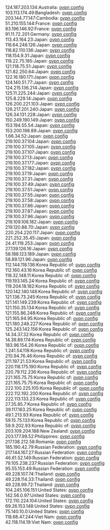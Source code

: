 124.187.203.134:Australia: [ovpn config](vpn/124_187_203_134.ovpn)  
103.113.174.49:Bangladesh: [ovpn config](vpn/103_113_174_49.ovpn)  
203.144.77.147:Cambodia: [ovpn config](vpn/203_144_77_147.ovpn)  
51.210.155.144:France: [ovpn config](vpn/51_210_155_144.ovpn)  
83.196.146.92:France: [ovpn config](vpn/83_196_146_92.ovpn)  
91.11.72.201:Germany: [ovpn config](vpn/91_11_72_201.ovpn)  
113.43.164.23:Japan: [ovpn config](vpn/113_43_164_23.ovpn)  
116.64.248.126:Japan: [ovpn config](vpn/116_64_248_126.ovpn)  
116.82.110.136:Japan: [ovpn config](vpn/116_82_110_136.ovpn)  
118.154.9.31:Japan: [ovpn config](vpn/118_154_9_31.ovpn)  
118.22.75.185:Japan: [ovpn config](vpn/118_22_75_185.ovpn)  
121.118.75.51:Japan: [ovpn config](vpn/121_118_75_51.ovpn)  
121.82.250.64:Japan: [ovpn config](vpn/121_82_250_64.ovpn)  
122.16.180.171:Japan: [ovpn config](vpn/122_16_180_171.ovpn)  
124.140.51.77:Japan: [ovpn config](vpn/124_140_51_77.ovpn)  
124.215.136.214:Japan: [ovpn config](vpn/124_215_136_214.ovpn)  
125.11.225.244:Japan: [ovpn config](vpn/125_11_225_244.ovpn)  
125.8.229.14:Japan: [ovpn config](vpn/125_8_229_14.ovpn)  
126.200.221.103:Japan: [ovpn config](vpn/126_200_221_103.ovpn)  
126.217.201.240:Japan: [ovpn config](vpn/126_217_201_240.ovpn)  
126.34.131.228:Japan: [ovpn config](vpn/126_34_131_228.ovpn)  
150.249.190.149:Japan: [ovpn config](vpn/150_249_190_149.ovpn)  
153.194.55.54:Japan: [ovpn config](vpn/153_194_55_54.ovpn)  
153.200.198.89:Japan: [ovpn config](vpn/153_200_198_89.ovpn)  
1.66.34.52:Japan: [ovpn config](vpn/1_66_34_52.ovpn)  
219.100.37.104:Japan: [ovpn config](vpn/219_100_37_104.ovpn)  
219.100.37.105:Japan: [ovpn config](vpn/219_100_37_105.ovpn)  
219.100.37.107:Japan: [ovpn config](vpn/219_100_37_107.ovpn)  
219.100.37.13:Japan: [ovpn config](vpn/219_100_37_13.ovpn)  
219.100.37.177:Japan: [ovpn config](vpn/219_100_37_177.ovpn)  
219.100.37.182:Japan: [ovpn config](vpn/219_100_37_182.ovpn)  
219.100.37.19:Japan: [ovpn config](vpn/219_100_37_19.ovpn)  
219.100.37.31:Japan: [ovpn config](vpn/219_100_37_31.ovpn)  
219.100.37.49:Japan: [ovpn config](vpn/219_100_37_49.ovpn)  
219.100.37.51:Japan: [ovpn config](vpn/219_100_37_51.ovpn)  
219.100.37.55:Japan: [ovpn config](vpn/219_100_37_55.ovpn)  
219.100.37.58:Japan: [ovpn config](vpn/219_100_37_58.ovpn)  
219.100.37.86:Japan: [ovpn config](vpn/219_100_37_86.ovpn)  
219.100.37.87:Japan: [ovpn config](vpn/219_100_37_87.ovpn)  
219.100.37.96:Japan: [ovpn config](vpn/219_100_37_96.ovpn)  
219.109.108.182:Japan: [ovpn config](vpn/219_109_108_182.ovpn)  
219.120.88.70:Japan: [ovpn config](vpn/219_120_88_70.ovpn)  
220.254.220.117:Japan: [ovpn config](vpn/220_254_220_117.ovpn)  
221.252.35.45:Japan: [ovpn config](vpn/221_252_35_45.ovpn)  
24.41.119.253:Japan: [ovpn config](vpn/24_41_119_253.ovpn)  
27.139.126.16:Japan: [ovpn config](vpn/27_139_126_16.ovpn)  
58.188.123.189:Japan: [ovpn config](vpn/58_188_123_189.ovpn)  
58.89.121.96:Japan: [ovpn config](vpn/58_89_121_96.ovpn)  
112.144.118.136:Korea Republic of: [ovpn config](vpn/112_144_118_136.ovpn)  
112.160.43.16:Korea Republic of: [ovpn config](vpn/112_160_43_16.ovpn)  
118.32.148.11:Korea Republic of: [ovpn config](vpn/118_32_148_11.ovpn)  
119.193.145.24:Korea Republic of: [ovpn config](vpn/119_193_145_24.ovpn)  
119.204.18.182:Korea Republic of: [ovpn config](vpn/119_204_18_182.ovpn)  
120.142.140.148:Korea Republic of: [ovpn config](vpn/120_142_140_148.ovpn)  
121.136.73.245:Korea Republic of: [ovpn config](vpn/121_136_73_245.ovpn)  
121.141.149.239:Korea Republic of: [ovpn config](vpn/121_141_149_239.ovpn)  
121.150.35.134:Korea Republic of: [ovpn config](vpn/121_150_35_134.ovpn)  
121.155.86.248:Korea Republic of: [ovpn config](vpn/121_155_86_248.ovpn)  
121.165.94.95:Korea Republic of: [ovpn config](vpn/121_165_94_95.ovpn)  
121.180.248.227:Korea Republic of: [ovpn config](vpn/121_180_248_227.ovpn)  
125.243.142.156:Korea Republic of: [ovpn config](vpn/125_243_142_156.ovpn)  
14.34.37.32:Korea Republic of: [ovpn config](vpn/14_34_37_32.ovpn)  
14.39.89.174:Korea Republic of: [ovpn config](vpn/14_39_89_174.ovpn)  
183.96.154.26:Korea Republic of: [ovpn config](vpn/183_96_154_26.ovpn)  
1.241.54.118:Korea Republic of: [ovpn config](vpn/1_241_54_118.ovpn)  
210.94.76.46:Korea Republic of: [ovpn config](vpn/210_94_76_46.ovpn)  
211.197.21.53:Korea Republic of: [ovpn config](vpn/211_197_21_53.ovpn)  
220.118.175.190:Korea Republic of: [ovpn config](vpn/220_118_175_190.ovpn)  
220.79.112.236:Korea Republic of: [ovpn config](vpn/220_79_112_236.ovpn)  
221.165.75.75:Korea Republic of: [ovpn config](vpn/221_165_75_75.ovpn)  
221.165.75.75:Korea Republic of: [ovpn config](vpn/221_165_75_75.ovpn)  
222.100.225.105:Korea Republic of: [ovpn config](vpn/222_100_225_105.ovpn)  
222.112.192.200:Korea Republic of: [ovpn config](vpn/222_112_192_200.ovpn)  
222.113.133.23:Korea Republic of: [ovpn config](vpn/222_113_133_23.ovpn)  
27.35.85.7:Korea Republic of: [ovpn config](vpn/27_35_85_7.ovpn)  
39.117.163.25:Korea Republic of: [ovpn config](vpn/39_117_163_25.ovpn)  
49.1.213.93:Korea Republic of: [ovpn config](vpn/49_1_213_93.ovpn)  
59.15.75.133:Korea Republic of: [ovpn config](vpn/59_15_75_133.ovpn)  
59.9.202.93:Korea Republic of: [ovpn config](vpn/59_9_202_93.ovpn)  
203.109.204.188:New Zealand: [ovpn config](vpn/203_109_204_188.ovpn)  
203.177.99.52:Philippines: [ovpn config](vpn/203_177_99_52.ovpn)  
217.138.212.58:Romania: [ovpn config](vpn/217_138_212_58.ovpn)  
185.190.42.79:Russian Federation: [ovpn config](vpn/185_190_42_79.ovpn)  
217.144.167.27:Russian Federation: [ovpn config](vpn/217_144_167_27.ovpn)  
46.61.52.149:Russian Federation: [ovpn config](vpn/46_61_52_149.ovpn)  
79.105.238.237:Russian Federation: [ovpn config](vpn/79_105_238_237.ovpn)  
95.55.153.49:Russian Federation: [ovpn config](vpn/95_55_153_49.ovpn)  
49.228.107.74:Thailand: [ovpn config](vpn/49_228_107_74.ovpn)  
49.228.114.33:Thailand: [ovpn config](vpn/49_228_114_33.ovpn)  
49.228.99.72:Thailand: [ovpn config](vpn/49_228_99_72.ovpn)  
104.245.106.151:United States: [ovpn config](vpn/104_245_106_151.ovpn)  
142.56.0.97:United States: [ovpn config](vpn/142_56_0_97.ovpn)  
172.110.224.104:United States: [ovpn config](vpn/172_110_224_104.ovpn)  
69.26.153.148:United States: [ovpn config](vpn/69_26_153_148.ovpn)  
75.140.10.0:United States: [ovpn config](vpn/75_140_10_0.ovpn)  
118.68.47.244:Viet Nam: [ovpn config](vpn/118_68_47_244.ovpn)  
42.118.114.19:Viet Nam: [ovpn config](vpn/42_118_114_19.ovpn)  
